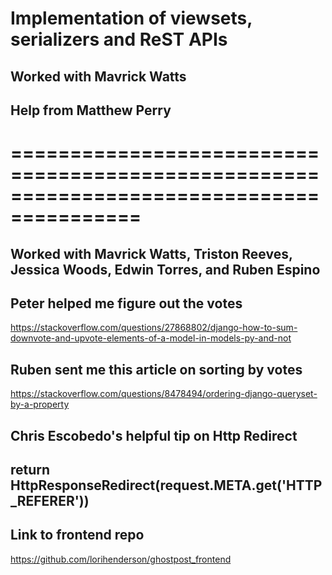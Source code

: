 # Implementation of viewsets, serializers and ReST APIs
## Worked with Mavrick Watts
## Help from Matthew Perry


# =========================================================================================
## Worked with Mavrick Watts, Triston Reeves, Jessica Woods, Edwin Torres, and Ruben Espino

## Peter helped me figure out the votes
https://stackoverflow.com/questions/27868802/django-how-to-sum-downvote-and-upvote-elements-of-a-model-in-models-py-and-not

## Ruben sent me this article on sorting by votes
https://stackoverflow.com/questions/8478494/ordering-django-queryset-by-a-property

## Chris Escobedo's helpful tip on Http Redirect
## return HttpResponseRedirect(request.META.get('HTTP_REFERER'))

## Link to frontend repo
https://github.com/lorihenderson/ghostpost_frontend